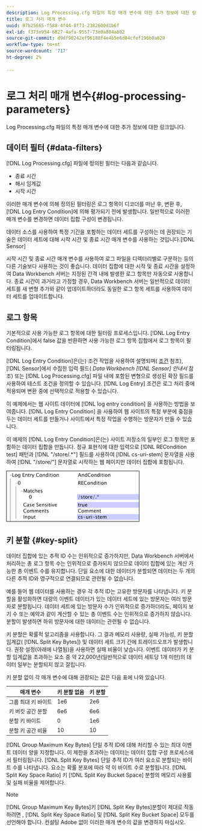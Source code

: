 ```yaml
---
description: Log Processing.cfg 파일의 특정 매개 변수에 대한 추가 정보에 대한 링크입니다.
title: 로그 처리 매개 변수
uuid: 97b25665-f588-4f44-8f71-2382600d1b6f
exl-id: f373e954-6827-4afa-9557-73e0a884a602
source-git-commit: d9df90242ef96188f4e4b5e6d04cfef196b0a628
workflow-type: tm+mt
source-wordcount: '717'
ht-degree: 2%

---
```


# 로그 처리 매개 변수{#log-processing-parameters}

Log Processing.cfg 파일의 특정 매개 변수에 대한 추가 정보에 대한 링크입니다.

<!--
c_data_filters.xml
-->

## 데이터 필터 {#data-filters}

[!DNL Log Processing.cfg] 파일에 정의된 필터는 다음과 같습니다.

* 종료 시간
* 해시 임계값
* 시작 시간

이러한 매개 변수에 의해 정의된 필터링은 로그 항목이 디코더를 떠난 후, 변환 후, [!DNL Log Entry Condition]에 의해 평가되기 전에 발생합니다. 일반적으로 이러한 매개 변수를 변경하면 데이터 집합 구성이 변경됩니다.

데이터 소스를 사용하여 특정 기간을 포함하는 데이터 세트를 구성하는 데 권장되는 기술은 데이터 세트에 대해 시작 시간 및 종료 시간 매개 변수를 사용하는 것입니다.[!DNL Sensor]

시작 시간 및 종료 시간 매개 변수를 사용하여 로그 파일을 디렉터리별로 구분하는 등의 다른 기술보다 사용하는 것이 좋습니다. 데이터 집합에 대한 시작 및 종료 시간을 설정하여 Data Workbench 서버는 지정된 간격 내에 발생한 로그 항목만 자동으로 사용합니다. 종료 시간이 과거라고 가정할 경우, Data Workbench 서버는 일반적으로 데이터 세트를 새 변형 추가와 같이 업데이트하더라도 동일한 로그 항목 세트를 사용하여 데이터 세트를 업데이트합니다.

<!--
c_log_entry_con.xml
-->

## 로그 항목

기본적으로 사용 가능한 로그 항목에 대한 필터링 프로세스입니다. [!DNL Log Entry Condition]에서 false 값을 반환하면 사용 가능한 로그 항목 집합에서 로그 항목이 필터링됩니다.

[!DNL Log Entry Condition]은(는) 조건 작업을 사용하여 설명되며( [조건](../../../home/c-dataset-const-proc/c-conditions/c-abt-cond.md) 참조), [!DNL Sensor]에서 수집한 입력 필드( *Data Workbench [!DNL Sensor] 안내서* 참조) 또는 [!DNL Log Processing.cfg] 파일 내에 포함된 변형으로 생성된 확장 필드를 사용하여 테스트 조건을 정의할 수 있습니다. [!DNL Log Entry] 조건은 로그 처리 중에 적용되며 변환 중에 선택적으로 적용할 수 있습니다.

이 예제에서는 웹 사이트 데이터에 [!DNL log entry condition] 을 사용하는 방법을 보여줍니다. [!DNL Log Entry Condition] 을 사용하여 웹 사이트의 특정 부분에 중점을 두는 데이터 세트를 만들거나 사이트에서 특정 작업을 수행하는 방문자가 만들 수 있습니다.

이 예제의 [!DNL Log Entry Condition]은(는) 사이트 저장소의 일부인 로그 항목만 포함하는 데이터 집합을 만듭니다. 정규 표현식에 대한 입력으로 [!DNL RECondition test] 패턴과 [!DNL "/store/.*"] 필드를 사용하여 [!DNL cs-uri-stem] 문자열을 사용하여 [!DNL "/store/"] 문자열로 시작하는 웹 페이지만 데이터 집합에 포함됩니다.

![](assets/cfg_LogProcessing_LogEntryCondition.png)

<!--
c_key_split.xml
-->

## 키 분할 {#key-split}

데이터 집합에 있는 추적 ID 수는 인위적으로 증가하지만, Data Workbench 서버에서 처리하는 총 로그 항목 수는 인위적으로 증가되지 않으므로 데이터 집합에 있는 계산 가능한 총 이벤트 수를 유지합니다. 단일 요소에 대한 데이터가 분할되면 데이터는 두 개의 다른 추적 ID와 영구적으로 연결되므로 관련될 수 없습니다.

예를 들어 웹 데이터를 사용하는 경우 각 추적 ID는 고유한 방문자를 나타냅니다. 키 분할을 활성화하면 대량의 이벤트 데이터가 있는 데이터 세트에 있는 방문자는 여러 방문자로 분할됩니다. 데이터 세트에 있는 방문자 수가 인위적으로 증가하더라도, 페이지 보기 수 또는 예약과 같이 계산할 수 있는 총 이벤트 수는 인위적으로 증가하지 않습니다. 분할이 발생하면 하위 방문자에 대한 데이터는 관련될 수 없습니다.

키 분할은 확률적 알고리즘을 사용합니다. 그 결과 메모리 사용량, 실패 가능성, 키 분할 임계값( [!DNL Split Key Bytes]) 및 데이터 세트 크기 간에 트레이드오프가 발생합니다. 권장 설정(아래에 나열됨)을 사용하면 실패 비율이 낮습니다. 이벤트 데이터가 키 분할 임계값을 초과하는 요소 중 약 22,000년(일반적으로 데이터 세트당 1개 미만)의 데이터 일부는 분할되지 않고 잘립니다.

키 분할 없이 각 매개 변수에 대해 권장되는 값은 다음 표에 나와 있습니다.

| 매개 변수 | 키 분할 없음 | 키 분할 |
|---|---|---|
| 그룹 최대 키 바이트 | 1e6 | 2e6 |
| 키 버킷 공간 분할 | 6e6 | 6e6 |
| 분할 키 바이트 | 0 | 1e6 |
| 분할 키 공간 비율 | 10 | 10 |

[!DNL Group Maximum Key Bytes] 단일 추적 ID에 대해 처리할 수 있는 최대 이벤트 데이터 양을 지정합니다. 이 제한을 초과하는 데이터는 데이터 집합 구성 프로세스에서 필터링됩니다. [!DNL Split Key Bytes] 단일 추적 ID가 여러 요소로 분할되는 바이트 수를 나타냅니다. 요소는 확률 분포에 따라 약 이 바이트 수로 분할됩니다. [!DNL Split Key Space Ratio] 키  [!DNL Split Key Bucket Space] 분할의 메모리 사용률 및 실패 비율을 제어합니다.

>[!NOTE]
>
>[!DNL Group Maximum Key Bytes]키  [!DNL Split Key Bytes]분할이 제대로 작동하려면 ,  [!DNL Split Key Space Ratio] 및  [!DNL Split Key Bucket Space] 모두를 선언해야 합니다. 컨설팅 Adobe 없이 이러한 매개 변수의 값을 변경하지 마십시오.
